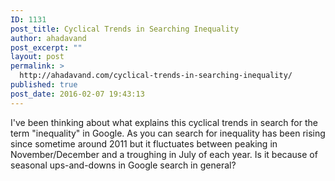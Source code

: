 ```yaml
---
ID: 1131
post_title: Cyclical Trends in Searching Inequality
author: ahadavand
post_excerpt: ""
layout: post
permalink: >
  http://ahadavand.com/cyclical-trends-in-searching-inequality/
published: true
post_date: 2016-02-07 19:43:13
---
```

I've been thinking about what explains this cyclical trends in search for the term "inequality" in Google. As you can search for inequality has been rising since sometime around 2011 but it fluctuates between peaking in November/December and a troughing in July of each year. Is it because of seasonal ups-and-downs in Google search in general? <p style="text-align: center;">
  <script src="//www.google.com/trends/embed.js?hl=en-US&q=inequality&tz=Etc/GMT%2B5&content=1&cid=TIMESERIES_GRAPH_0&export=5&w=600&h=400"></script>
</p>